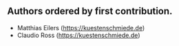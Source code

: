 ## Authors ordered by first contribution.

- Matthias Eilers (https://kuestenschmiede.de)
- Claudio Ross (https://kuestenschmiede.de)
